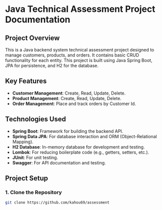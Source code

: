 # Java Technical Assessment Project Documentation

## Project Overview

This is a Java backend system technical assessment project designed to manage customers, products, and orders. It contains basic CRUD functionality for each entity. This project is built using Java Spring Boot, JPA for persistence, and H2 for the database.

## Key Features

- **Customer Management**: Create, Read, Update, Delete.
- **Product Management**: Create, Read, Update, Delete.
- **Order Management**: Place and track orders by Customer Id.

## Technologies Used

- **Spring Boot**: Framework for building the backend API.
- **Spring Data JPA**: For database interaction and ORM (Object-Relational Mapping).
- **H2 Database**: In-memory database for development and testing.
- **Lombok**: For reducing boilerplate code (e.g., getters, setters, etc.).
- **JUnit**: For unit testing.
- **Swagger**: For API documentation and testing.

## Project Setup

### 1. Clone the Repository

```bash
git clone https://github.com/kahou69/assessment
